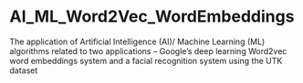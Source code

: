 # AI_ML_Word2Vec_WordEmbeddings
The application of Artificial Intelligence (AI)/ Machine Learning (ML) algorithms related to two applications – Google’s deep learning Word2vec word embeddings system and a facial recognition system using the UTK dataset
